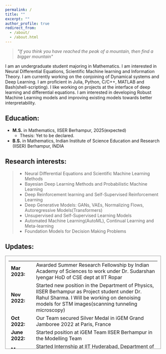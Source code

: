 ```yaml
---
permalink: /
title: ""
excerpt: ""
author_profile: true
redirect_from: 
  - /about/
  - /about.html
---
```

>  *"If you think you have reached the peak of a mountain, then find a bigger mountain"* 

I am an undergraduate student majoring in Mathematics. I am interested in Neural Differential Equations, Scientific Machine learning and Information Theory. I am currently working on the conjoining of Dynamical systems and Deep Learning. I am proficient in Julia, Python, C/C++, MATLAB and Bash(shell-scripting). I like working on projects at the interface of deep learning and differential equations. I am interested in developing Robust Machine Learning models and improving existing models towards better interpretability.

Education:
------- 

* __M.S.__ in Mathematics, IISER Berhampur, 2025(expected)
  * Thesis: Yet to be declared.
* __B.S.__ in Mathematics, Indian Institute of Science Education and Research (IISER) Berhampur, INDIA

Research interests:
------  
>* Neural Differential Equations and Scientific Machine Learning Methods
>* Bayesian Deep Learning Methods and Probabilistic Machine Learning
>* Deep Reinforcement learning and Self-Supervised Reinforcement Learning
>* Deep Generative Models: GANs, VAEs, Normalizing Flows, Autoregressive Models(Transformers)
>* Unsupervised and Self-Supervised Learning Models
>* Automated Machine Learning(AutoML), Continual Learning and Meta-learning
>* Foundation Models for Decision Making Problems



Updates:
------

<div style="height:300px;overflow:auto; border:1px solid #999; padding-left: 0.7em; padding-right: 0.7em">
<table>
<col width="100px" />
<col width="650px" />
 

 <tr><td><b>Mar 2023:</b></td><td>Awarded Summer Research Fellowship by Indian Academy of Sciences to work under Dr. Sudarshan Iyengar HoD of CSE dept at IIT Ropar</td></tr>
  <tr><td><b>Nov 2022:</b></td><td>Started new position in the  Department of Physics, IISER Berhampur as Project student under Dr. Rahul Sharma. I Will be working on denoising models for STM images(scanning tunneling microscopy) </td></tr>
  <tr><td><b>Oct 2022:</b></td><td> Our Team secured Silver Medal  in iGEM Grand Jamboree 2022 at Paris, France</td></tr> 
  <tr><td><b>June 2022:</b></td><td>Started position at iGEM Team IISER Berhampur  in the Modelling Team </td></tr>
  <tr><td><b>May 2022:</b></td><td>Started Internship at IIT Hyderabad, Department of A.I. Under Prof. Srijit P.K. on Neural Differential Equations</td></tr>  
  <tr><td><b>Mar 2022:</b></td><td>Started position as Undergraduate Research Assistant in the NeuroImaging and Brain Research Group, IISER Berhampur under Dr. Vivek Tiwari</td></tr>  
  <tr><td><b>Dec 2020:</b></td><td>Admitted to BS-MS Dual Degree Programme at IISER Berhampur through JEE Advanced Channel</td></tr>

</table></div>



